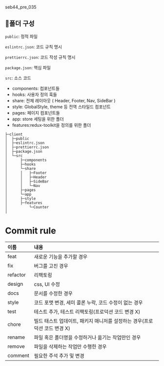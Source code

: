 seb44_pre_035
##  📃폴더 구성
`public`: 정적 파일

`eslintrc.json`: 코드 규칙 명시

`prettierrc.json`: 코드 작성 규칙 명시

`package.json`: 핵심 파일

`src`: 소스 코드
- components: 컴포넌트들
- hooks: 사용자 정의 훅들
- share: 전체 레이아웃 ( Header, Footer, Nav, SideBar )
- style: GlobalStyle, theme 등 전역 스타일드 컴포넌트
- pages: 페이지 컴포넌트들
- app: store 세팅을 위한 폴더
- features:redux-toolkit을 정의를 위한 폴더


```
├─client
│  ├─public
│  ├─eslintrc.json
│  ├─prettierrc.json
│  ├─package.json
│  └─src
│      ├─components
│      ├─hooks
│      └─share
│      │   ├─Footer
│      │   ├─Header       
│      │   ├─SideBar
│      │   └─Nav
│      ├─pages
│      └─app
│      ├─style  
│      ├─features
│          └─Counter
│           
```


# Commit rule

|  이름 | 내용|
|:----------|:----------|
| feat | 새로운 기능을 추가할 경우|
| fix|	버그를 고친 경우| 
| refactor | 리팩토링| 
| design | css, UI 수정| 
| docs | 	문서를 수정한 경우| 
| style |	코드 포맷 변경, 세미 콜론 누락, 코드 수정이 없는 경우| 
| test | 테스트 추가, 테스트 리팩토링(프로덕션 코드 변경 X)| 
| chore	 | 빌드 태스트 업데이트, 패키지 매니저를 설정하는 경우(프로덕션 코드 변경 X)| 
| rename	 | 	파일 혹은 폴더명을 수정하거나 옮기는 작업만인 경우| 
| remove	 | 파일을 삭제하는 작업만 수행한 경우| 
| comment| 필요한 주석 추가 및 변경 | 
